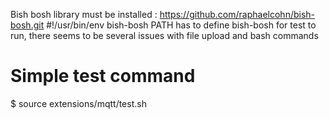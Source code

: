 Bish bosh library must be installed : https://github.com/raphaelcohn/bish-bosh.git
#!/usr/bin/env bish-bosh
PATH has to define bish-bosh for test to run, there seems to be
several issues with file upload and bash commands
# Simple test command
$ source extensions/mqtt/test.sh
